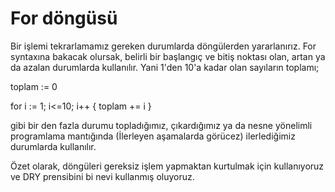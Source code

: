 # For döngüsü

Bir işlemi tekrarlamamız gereken durumlarda döngülerden yararlanırız. For syntaxına bakacak olursak, belirli bir başlangıç ve bitiş noktası olan, artan ya da azalan durumlarda kullanılır. Yani 1'den 10'a kadar olan sayıların toplamı;

toplam := 0

for i := 1; i<=10; i++ {
    toplam += i
}

gibi bir den fazla durumu topladığımız, çıkardığımız ya da nesne yönelimli programlama mantığında (İlerleyen aşamalarda görücez) ilerlediğimiz durumlarda kullanılır.

Özet olarak, döngüleri gereksiz işlem yapmaktan kurtulmak için kullanıyoruz ve DRY prensibini bi nevi kullanmış oluyoruz.